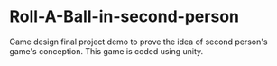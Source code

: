 # Roll-A-Ball-in-second-person
Game design final project demo to prove the idea of second person's game's conception.
This game is coded using unity.
